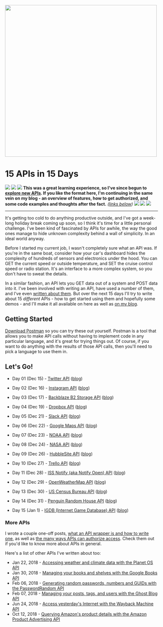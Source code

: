 <img src="https://grantwinney.com/content/images/2017/12/winter-hike-1796562_1920.jpg" width=500>

# 15 APIs in 15 Days

![](https://placehold.it/15/6ffffd/000000?text=+)
![](https://placehold.it/15/66a8ff/000000?text=+)
![](https://placehold.it/15/3c52bd/000000?text=+)
**This was a great learning experience, so I've since begun to [explore new APIs](https://grantwinney.com/tag/api/). If you like the format here, I'm continuing in the same vein on my blog - an overview of features, how to get authorized, and some code examples and thoughts after the fact.** *([links below](#more-apis))*
![](https://placehold.it/15/3c52bd/000000?text=+)
![](https://placehold.it/15/66a8ff/000000?text=+)
![](https://placehold.it/15/6ffffd/000000?text=+)

---

It's getting too cold to do anything productive outside, and I've got a week-long holiday break coming up soon, so I think it's time for a little personal challenge. I've been kind of fascinated by APIs for awhile, the way the good ones manage to hide unknown complexity behind a wall of simplicity. In an ideal world anyway.

Before I started my current job, I wasn't completely sure what an API was. If you're in the same boat, consider how your car's dashboard hides the complexity of hundreds of sensors and electronics under the hood. You can GET the current speed or outside temperature, and SET the cruise control speed or radio station. It's an interface to a more complex system, so you don't have to sweat the details.

In a similar fashion, an API lets you GET data out of a system and POST data into it. I've been involved with writing an API, have used a number of them, and I've even [written about them](https://grantwinney.com/what-is-an-api/). But over the next 15 days I'll try to write about 15 _different_ APIs - how to get started using them and hopefully some demos - and I'll make it all available on here as well as [on my blog](https://grantwinney.com/tag/15-apis-in-15-days/).

## Getting Started

[Download Postman](https://www.getpostman.com/) so you can try these out yourself. Postman is a tool that allows you to make API calls without having to implement code in any particular language, and it's great for trying things out. Of course, if you want to do anything with the results of those API calls, then you'll need to pick a language to use them in.

## Let's Go!

- Day 01 (Dec 15) - [Twitter API](Day%2001%20-%20Twitter%20API.md) ([blog](https://grantwinney.com/day-1-twitter-api/))

- Day 02 (Dec 16) - [Instagram API](Day%2002%20-%20Instagram%20API.md) ([blog](https://grantwinney.com/day-2-instagram-api/))

- Day 03 (Dec 17) - [Backblaze B2 Storage API](Day%2003%20-%20Backblaze%20B2%20API.md) ([blog](https://grantwinney.com/day-3-backblaze-b2-api/))

- Day 04 (Dec 19) - [Dropbox API](Day%2004%20-%20Dropbox%20API.md) ([blog](https://grantwinney.com/day-4-dropbox-api/))

- Day 05 (Dec 21) - [Slack API](Day%2005%20-%20Slack%20API.md) ([blog](https://grantwinney.com/day-5-slack-api/))

- Day 06 (Dec 22) - [Google Maps API](Day%2006%20-%20Google%20Maps%20API.md) ([blog](https://grantwinney.com/day-6-google-maps-api/))

- Day 07 (Dec 23) - [NOAA API](Day%2007%20-%20NOAA%20API.md) ([blog](https://grantwinney.com/day-7-noaa-api/))

- Day 08 (Dec 24) - [NASA API](Day%2008%20-%20NASA%20API.md) ([blog](https://grantwinney.com/day-8-nasa-api/))

- Day 09 (Dec 26) - [HubbleSite API](Day%2009%20-%20HubbleSite%20API.md) ([blog](https://grantwinney.com/day-9-hubblesite-api/))

- Day 10 (Dec 27) - [Trello API](Day%2010%20-%20Trello%20API.md) ([blog](https://grantwinney.com/day-10-trello-api/))

- Day 11 (Dec 28) - [ISS Notify (aka Notify Open) API](Day%2011%20-%20ISS%20Notify%20API.md) ([blog](https://grantwinney.com/day-11-iss-notify-api/))

- Day 12 (Dec 29) - [OpenWeatherMap API](Day%2012%20-%20OpenWeatherMap%20API.md) ([blog](https://grantwinney.com/day-12-openweathermap-api/))

- Day 13 (Dec 30) - [US Census Bureau API](Day%2013%20-%20US%20Census%20Bureau%20API.md) ([blog](https://grantwinney.com/day-13-us-census-bureau-api/))

- Day 14 (Dec 31) - [Penguin Random House API](Day%2014%20-%20Penguin%20Random%20House%20API.md) ([blog](https://grantwinney.com/day-14-penguin-random-house-api/))

- Day 15 (Jan 1) - [IGDB (Internet Game Database) API](Day%2015%20-%20IGDB%20API.md) ([blog](https://grantwinney.com/day-15-igdb-api-internet-game-database/))

### More APIs

I wrote a couple one-off posts, [what an API wrapper is and how to write one](https://grantwinney.com/what-is-an-api-wrapper-and-how-do-i-write-one/), as well as [the many ways APIs can authorize access](https://grantwinney.com/a-look-at-the-many-ways-apis-can-authorize-access/). Check them out if you'd like to know more about APIs in general.

Here's a list of other APIs I've written about too:

- Jan 22, 2018 - [Accessing weather and climate data with the Planet OS API](https://grantwinney.com/what-is-the-planet-os-api/)
- Jan 30, 2018 - [Managing your books and shelves with the Google Books API](https://grantwinney.com/what-is-the-google-books-api/)
- Feb 06, 2018 - [Generating random passwords, numbers and GUIDs with the PasswordRandom API](https://grantwinney.com/passwordrandom-api/)
- Feb 07, 2018 - [Managing your posts, tags, and users with the Ghost Blog API](https://grantwinney.com/what-is-the-ghost-api/)
- Jun 24, 2018 - [Access yesterday's Internet with the Wayback Machine API](https://grantwinney.com/access-yesterdays-internet-with-the-wayback-machine-apis/)
- Oct 12, 2018 - [Querying Amazon's product details with the Amazon Product Advertising API](https://grantwinney.com/querying-amazon-product-details-with-the-amazon-product-advertising-api/)
